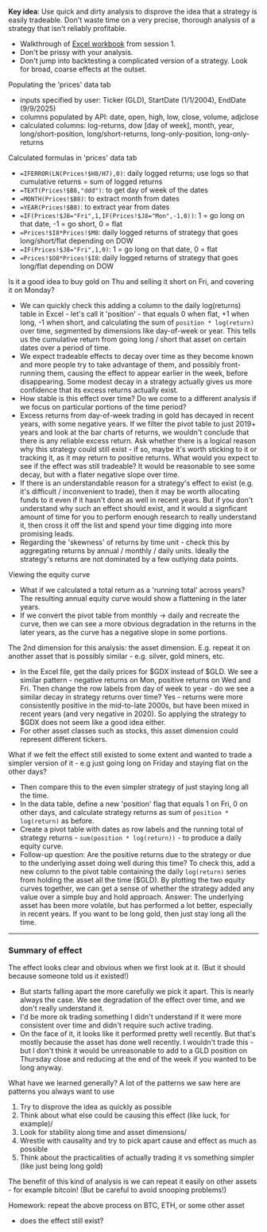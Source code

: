**Key idea**: Use quick and dirty analysis to disprove the idea that a strategy is easily tradeable. Don't waste time on a very precise, thorough analysis of a strategy that isn't reliably profitable.
- Walkthrough of [Excel workbook](https://docs.google.com/spreadsheets/d/1BKycC7ivUsPX6MRcVNTgivI_irY5i5vK/edit?usp=sharing&ouid=110912496236866475625&rtpof=true&sd=true) from session 1.
- Don't be prissy with your analysis.
- Don't jump into backtesting a complicated version of a strategy. Look for broad, coarse effects at the outset.

Populating the 'prices' data tab
- inputs specified by user: Ticker (GLD), StartDate (1/1/2004), EndDate (9/9/2025)
- columns populated by API: date, open, high, low, close, volume, adjclose
- calculated columns: log-returns, dow [day of week], month, year, long/short-position, long/short-returns,	long-only-position, long-only-returns

Calculated formulas in 'prices' data tab
- `=IFERROR(LN(Prices!$H8/H7),0)`: daily logged returns; use logs so that cumulative returns = sum of logged returns
- `=TEXT(Prices!$B8,"ddd")`: to get day of week of the dates
- `=MONTH(Prices!$B8)`: to extract month from dates
- `=YEAR(Prices!$B8)`: to extract year from dates
- `=IF(Prices!$J8="Fri",1,IF(Prices!$J8="Mon",-1,0))`: 1 = go long on that date, -1 = go short, 0 = flat
- `=Prices!$I8*Prices!$M8`: daily logged returns of strategy that goes long/short/flat depending on DOW
- `=IF(Prices!$J8="Fri",1,0)`: 1 = go long on that date, 0 = flat
- `=Prices!$O8*Prices!$I8`: daily logged returns of strategy that goes long/flat depending on DOW

Is it a good idea to buy gold on Thu and selling it short on Fri, and covering it on Monday?
- We can quickly check this adding a column to the daily log(returns) table in Excel - let's call it 'position' - that equals 0 when flat, +1 when long, -1 when short, and calculating the sum of `position * log(return)` over time, segmented by dimensions like day-of-week or year. This tells us the cumulative return from going long / short that asset on certain dates over a period of time.
- We expect tradeable effects to decay over time as they become known and more people try to take advantage of them, and possibly front-running them, causing the effect to appear earlier in the week, before disappearing. Some modest decay in a strategy actually gives us more confidence that its excess returns actually exist.
- How stable is this effect over time? Do we come to a different analysis if we focus on particular portions of the time period?
- Excess returns from day-of-week trading in gold has decayed in recent years, with some negative years. If we filter the pivot table to just 2019+ years and look at the bar charts of returns, we wouldn't conclude that there is any reliable excess return. Ask whether there is a logical reason why this strategy could still exist - if so, maybe it's worth sticking to it or tracking it, as it may return to positive returns. What would you expect to see if the effect was still tradeable? It would be reasonable to see some decay, but with a flater negative slope over time.
- If there is an understandable reason for a strategy's effect to exist (e.g. it's difficult / inconvenient to trade), then it may be worth allocating funds to it even if it hasn't done as well in recent years. But if you don't understand why such an effect should exist, and it would a signficant amount of time for you to perform enough research to really understand it, then cross it off the list and spend your time digging into more promising leads.
- Regarding the 'skewness' of returns by time unit - check this by aggregating returns by annual / monthly / daily units. Ideally the strategy's returns are not dominated by a few outlying data points.

Viewing the equity curve
- What if we calculated a total return as a 'running total' across years? The resulting annual equity curve would show a flattening in the later years.
- If we convert the pivot table from monthly -> daily and recreate the curve, then we can see a more obvious degradation in the returns in the later years, as the curve has a negative slope in some portions.

The 2nd dimension for this analysis: the asset dimension. E.g. repeat it on another asset that is possibly similar - e.g. silver, gold miners, etc.
- In the Excel file, get the daily prices for $GDX instead of $GLD. We see a similar pattern - negative returns on Mon, positive returns on Wed and Fri. Then change the row labels from day of week to year - do we see a similar decay in strategy returns over time? Yes - returns were more consistently positive in the mid-to-late 2000s, but have been mixed in recent years (and very negative in 2020). So applying the strategy to $GDX does not seem like a good idea either.
- For other asset classes such as stocks, this asset dimension could represent different tickers.

What if we felt the effect still existed to some extent and wanted to trade a simpler version of it - e.g just going long on Friday and staying flat on the other days?
- Then compare this to the even simpler strategy of just staying long all the time.
- In the data table, define a new 'position' flag that equals 1 on Fri, 0 on other days, and calculate strategy returns as sum of `position * log(return)` as before.
- Create a pivot table with dates as row labels and the running total of strategy returns - `sum(position * log(return))` - to produce a daily equity curve.
- Follow-up question: Are the positive returns due to the strategy or due to the underlying asset doing well during this time? To check this, add a new column to the pivot table containing the daily `log(return)` series from holding the asset all the time ($GLD). By plotting the two equity curves together, we can get a sense of whether the strategy added any value over a simple buy and hold approach. Answer: The underlying asset has been more volatile, but has performed a lot better, especially in recent years. If you want to be long gold, then just stay long all the time.

---

### Summary of effect

The effect looks clear and obvious when we first look at it. (But it should because someone told us it existed!)
- But starts falling apart the more carefully we pick it apart. This is nearly always the case. We see degradation of the effect over time, and we don't really understand it. 
- I'd be more ok trading something I didn't understand if it were more consistent over time and didn't require such active trading.
- On the face of it, it looks like it performed pretty well recently. But that's mostly because the asset has done well recently. I wouldn't trade this - but I don't think it would be unreasonable to add to a GLD position on Thursday close and reducing at the end of the week if you wanted to be long anyway.

What have we learned generally? A lot of the patterns we saw here are patterns you always want to use
1. Try to disprove the idea as quickly as possible
2. Think about what else could be causing this effect (like luck, for example)/
3. Look for stability along time and asset dimensions/
4. Wrestle with causality and try to pick apart cause and effect as much as possible
5. Think about the practicalities of actually trading it vs something simpler (like just being long gold)

The benefit of this kind of analysis is we can repeat it easily on other assets - for example bitcoin! (But be careful to avoid snooping problems!)

Homework: repeat the above process on BTC, ETH, or some other asset
- does the effect still exist?
